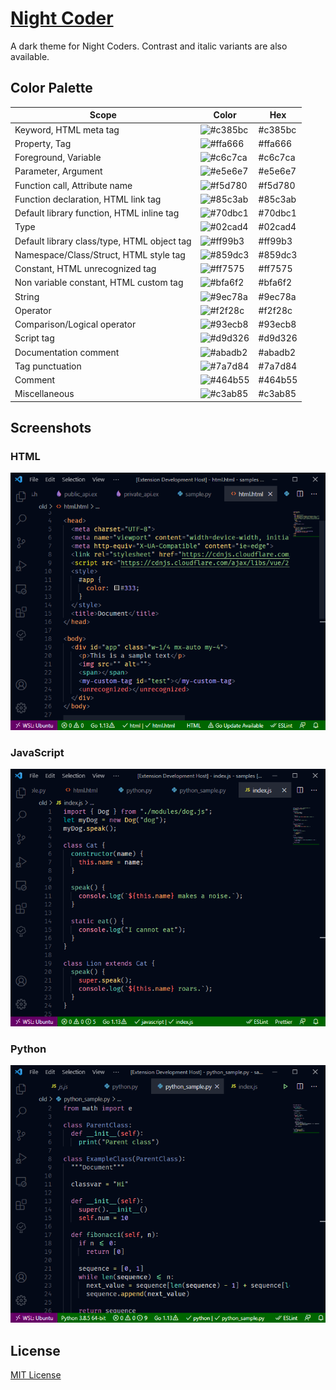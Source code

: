 # [Night Coder](https://marketplace.visualstudio.com/items?itemName=a5hk.night-coder)

A dark theme for Night Coders. Contrast and italic variants are also available.

## Color Palette

| Scope                                         | Color                                                     | Hex     |
|-----------------------------------------------|-----------------------------------------------------------|---------|
| Keyword, HTML meta tag                        | ![#c385bc](https://via.placeholder.com/35/c385bc/?text=+) | #c385bc |
| Property, Tag                                 | ![#ffa666](https://via.placeholder.com/35/ffa666/?text=+) | #ffa666 |
| Foreground, Variable                          | ![#c6c7ca](https://via.placeholder.com/35/c6c7ca/?text=+) | #c6c7ca |
| Parameter, Argument                           | ![#e5e6e7](https://via.placeholder.com/35/e5e6e7/?text=+) | #e5e6e7 |
| Function call, Attribute name                 | ![#f5d780](https://via.placeholder.com/35/f5d780/?text=+) | #f5d780 |
| Function declaration, HTML link tag           | ![#85c3ab](https://via.placeholder.com/35/85c3ab/?text=+) | #85c3ab |
| Default library function, HTML inline tag     | ![#70dbc1](https://via.placeholder.com/35/70dbc1/?text=+) | #70dbc1 |
| Type                                          | ![#02cad4](https://via.placeholder.com/35/02cad4/?text=+) | #02cad4 |
| Default library class/type, HTML object tag   | ![#ff99b3](https://via.placeholder.com/35/ff99b3/?text=+) | #ff99b3 |
| Namespace/Class/Struct, HTML style tag        | ![#859dc3](https://via.placeholder.com/35/859dc3/?text=+) | #859dc3 |
| Constant, HTML unrecognized tag               | ![#ff7575](https://via.placeholder.com/35/ff7575/?text=+) | #ff7575 |
| Non variable constant, HTML custom tag        | ![#bfa6f2](https://via.placeholder.com/35/bfa6f2/?text=+) | #bfa6f2 |
| String                                        | ![#9ec78a](https://via.placeholder.com/35/9ec78a/?text=+) | #9ec78a |
| Operator                                      | ![#f2f28c](https://via.placeholder.com/35/f2f28c/?text=+) | #f2f28c |
| Comparison/Logical operator                   | ![#93ecb8](https://via.placeholder.com/35/93ecb8/?text=+) | #93ecb8 |
| Script tag                                    | ![#d9d326](https://via.placeholder.com/35/d9d326/?text=+) | #d9d326 |
| Documentation comment                         | ![#abadb2](https://via.placeholder.com/35/abadb2/?text=+) | #abadb2 |
| Tag punctuation                               | ![#7a7d84](https://via.placeholder.com/35/7a7d84/?text=+) | #7a7d84 |
| Comment                                       | ![#464b55](https://via.placeholder.com/35/464b55/?text=+) | #464b55 |
| Miscellaneous                                 | ![#c3ab85](https://via.placeholder.com/35/c3ab85/?text=+) | #c3ab85 |

## Screenshots

### HTML

![html](screenshot/html.png)

### JavaScript

![javascript](screenshot/javascript.png)

### Python

![python](screenshot/python.png)

## License

[MIT License](LICENSE)
